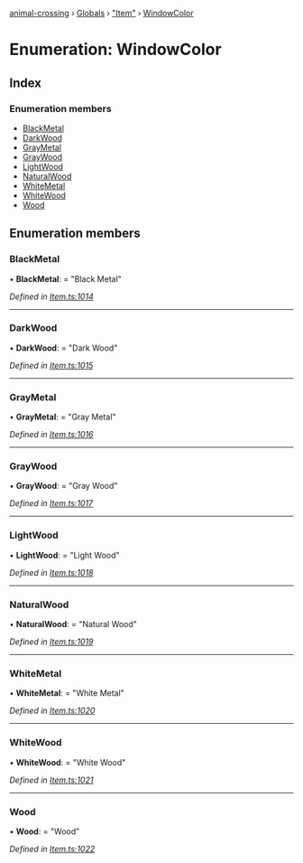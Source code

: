[animal-crossing](../README.md) › [Globals](../globals.md) › ["Item"](../modules/_item_.md) › [WindowColor](_item_.windowcolor.md)

# Enumeration: WindowColor

## Index

### Enumeration members

* [BlackMetal](_item_.windowcolor.md#blackmetal)
* [DarkWood](_item_.windowcolor.md#darkwood)
* [GrayMetal](_item_.windowcolor.md#graymetal)
* [GrayWood](_item_.windowcolor.md#graywood)
* [LightWood](_item_.windowcolor.md#lightwood)
* [NaturalWood](_item_.windowcolor.md#naturalwood)
* [WhiteMetal](_item_.windowcolor.md#whitemetal)
* [WhiteWood](_item_.windowcolor.md#whitewood)
* [Wood](_item_.windowcolor.md#wood)

## Enumeration members

###  BlackMetal

• **BlackMetal**: = "Black Metal"

*Defined in [Item.ts:1014](https://github.com/Norviah/animal-crossing/blob/2672d28/module/types/Item.ts#L1014)*

___

###  DarkWood

• **DarkWood**: = "Dark Wood"

*Defined in [Item.ts:1015](https://github.com/Norviah/animal-crossing/blob/2672d28/module/types/Item.ts#L1015)*

___

###  GrayMetal

• **GrayMetal**: = "Gray Metal"

*Defined in [Item.ts:1016](https://github.com/Norviah/animal-crossing/blob/2672d28/module/types/Item.ts#L1016)*

___

###  GrayWood

• **GrayWood**: = "Gray Wood"

*Defined in [Item.ts:1017](https://github.com/Norviah/animal-crossing/blob/2672d28/module/types/Item.ts#L1017)*

___

###  LightWood

• **LightWood**: = "Light Wood"

*Defined in [Item.ts:1018](https://github.com/Norviah/animal-crossing/blob/2672d28/module/types/Item.ts#L1018)*

___

###  NaturalWood

• **NaturalWood**: = "Natural Wood"

*Defined in [Item.ts:1019](https://github.com/Norviah/animal-crossing/blob/2672d28/module/types/Item.ts#L1019)*

___

###  WhiteMetal

• **WhiteMetal**: = "White Metal"

*Defined in [Item.ts:1020](https://github.com/Norviah/animal-crossing/blob/2672d28/module/types/Item.ts#L1020)*

___

###  WhiteWood

• **WhiteWood**: = "White Wood"

*Defined in [Item.ts:1021](https://github.com/Norviah/animal-crossing/blob/2672d28/module/types/Item.ts#L1021)*

___

###  Wood

• **Wood**: = "Wood"

*Defined in [Item.ts:1022](https://github.com/Norviah/animal-crossing/blob/2672d28/module/types/Item.ts#L1022)*
